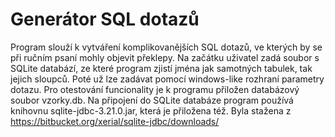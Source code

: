 # Generátor SQL dotazů
Program slouží k vytváření komplikovanějších SQL dotazů, ve kterých by se při ručním psaní mohly objevit překlepy. Na začátku uživatel zadá soubor s SQLite databází, ze které program zjistí jména jak samotných tabulek, tak jejich sloupců. Poté už lze  zadávat pomocí windows-like rozhraní parametry dotazu.
Pro otestování funcionality je k programu přiložen databázový soubor vzorky.db.
Na připojení do SQLite databáze program používá knihovnu sqlite-jdbc-3.21.0.jar, která je přiložena též. Byla stažena z https://bitbucket.org/xerial/sqlite-jdbc/downloads/